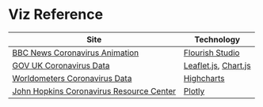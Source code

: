 # Viz Reference

| Site | Technology |
| --- | --- |
| [BBC News Coronavirus Animation](https://www.bbc.com/news/world-latin-america-52701524) | [Flourish Studio](https://flourish.studio/) |
| [GOV UK Coronavirus Data](https://coronavirus.data.gov.uk/) | [Leaflet.js](https://leafletjs.com/), [Chart.js](https://www.chartjs.org/) |
| [Worldometers Coronavirus Data](https://www.worldometers.info/coronavirus/country/ireland/) | [Highcharts](https://www.highcharts.com/) |
| [John Hopkins Coronavirus Resource Center](https://coronavirus.jhu.edu/data/cumulative-cases) | [Plotly](https://plotly.com/javascript/) |
